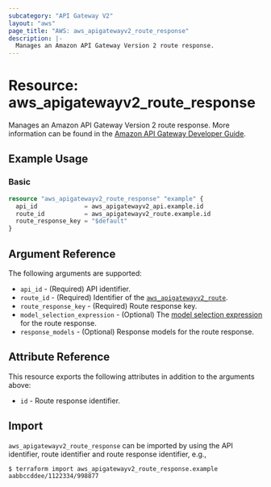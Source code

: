 ```yaml
---
subcategory: "API Gateway V2"
layout: "aws"
page_title: "AWS: aws_apigatewayv2_route_response"
description: |-
  Manages an Amazon API Gateway Version 2 route response.
---
```


# Resource: aws_apigatewayv2_route_response

Manages an Amazon API Gateway Version 2 route response.
More information can be found in the [Amazon API Gateway Developer Guide](https://docs.aws.amazon.com/apigateway/latest/developerguide/apigateway-websocket-api.html).

## Example Usage

### Basic

```terraform
resource "aws_apigatewayv2_route_response" "example" {
  api_id             = aws_apigatewayv2_api.example.id
  route_id           = aws_apigatewayv2_route.example.id
  route_response_key = "$default"
}
```

## Argument Reference

The following arguments are supported:

* `api_id` - (Required) API identifier.
* `route_id` - (Required) Identifier of the [`aws_apigatewayv2_route`](/docs/providers/aws/r/apigatewayv2_route.html).
* `route_response_key` - (Required) Route response key.
* `model_selection_expression` - (Optional) The [model selection expression](https://docs.aws.amazon.com/apigateway/latest/developerguide/apigateway-websocket-api-selection-expressions.html#apigateway-websocket-api-model-selection-expressions) for the route response.
* `response_models` - (Optional) Response models for the route response.

## Attribute Reference

This resource exports the following attributes in addition to the arguments above:

* `id` - Route response identifier.

## Import

`aws_apigatewayv2_route_response` can be imported by using the API identifier, route identifier and route response identifier, e.g.,

```
$ terraform import aws_apigatewayv2_route_response.example aabbccddee/1122334/998877
```
